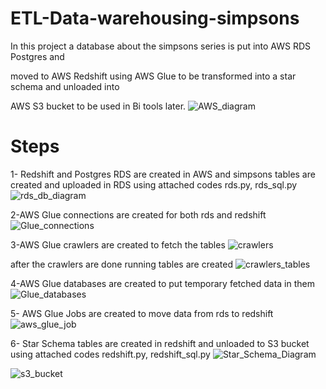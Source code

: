 # ETL-Data-warehousing-simpsons
In this project a database about the simpsons series is put into AWS RDS Postgres and 

moved to AWS Redshift using AWS Glue to be transformed into a star schema and unloaded into

AWS S3 bucket to be used in Bi tools later. 
![AWS_diagram](https://github.com/Somaya-Abdou/ETL-Data-warehousing-simpsons/assets/87602679/2b94e7f6-e218-4d05-b5b4-c64677891e61)

# Steps
1- Redshift and Postgres RDS are created in AWS and simpsons tables are created and uploaded in RDS using attached codes rds.py, rds_sql.py 
![rds_db_diagram](https://github.com/Somaya-Abdou/ETL-Data-warehousing-simpsons/assets/87602679/672146f0-523c-4345-a51f-6f7081dcec53)


2-AWS Glue connections are created for both rds and redshift
![Glue_connections](https://github.com/Somaya-Abdou/ETL-Data-warehousing-simpsons/assets/87602679/430d1551-c471-4958-bd1e-d3f685854555)

3-AWS Glue crawlers are created to fetch the tables
![crawlers](https://github.com/Somaya-Abdou/ETL-Data-warehousing-simpsons/assets/87602679/83e00a50-4f0a-47a3-8d91-c19a2c155682)

after the crawlers are done running tables are created 
![crawlers_tables](https://github.com/Somaya-Abdou/ETL-Data-warehousing-simpsons/assets/87602679/4ab3488d-b737-44f5-ac5e-92d35a882309)

4-AWS Glue databases are created to put temporary fetched data in them
![Glue_databases](https://github.com/Somaya-Abdou/ETL-Data-warehousing-simpsons/assets/87602679/57478785-34c5-4f62-ad6f-97f3cce65f2e)

5- AWS Glue Jobs are created to move data from rds to redshift 
![aws_glue_job](https://github.com/Somaya-Abdou/ETL-Data-warehousing-simpsons/assets/87602679/472a57ff-ad28-4465-8221-5e221fe362a2)

6- Star Schema tables are created in redshift and unloaded to S3 bucket using attached codes redshift.py, redshift_sql.py 
![Star_Schema_Diagram](https://github.com/Somaya-Abdou/ETL-Data-warehousing-simpsons/assets/87602679/6b95ff4f-c3e0-4f69-9ec0-675ab090f022)


![s3_bucket](https://github.com/Somaya-Abdou/ETL-Data-warehousing-simpsons/assets/87602679/5be4341c-7f98-489a-943b-63f5486f7a32)



